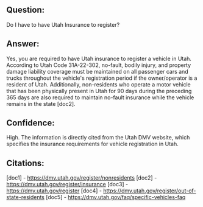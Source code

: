 ## Question:
Do I have to have Utah Insurance to register?

## Answer:
Yes, you are required to have Utah insurance to register a vehicle in Utah. According to Utah Code 31A-22-302, no-fault, bodily injury, and property damage liability coverage must be maintained on all passenger cars and trucks throughout the vehicle's registration period if the owner/operator is a resident of Utah. Additionally, non-residents who operate a motor vehicle that has been physically present in Utah for 90 days during the preceding 365 days are also required to maintain no-fault insurance while the vehicle remains in the state [doc2].

## Confidence:
High. The information is directly cited from the Utah DMV website, which specifies the insurance requirements for vehicle registration in Utah.

## Citations:
[doc1] - https://dmv.utah.gov/register/nonresidents
[doc2] - https://dmv.utah.gov/register/insurance
[doc3] - https://dmv.utah.gov/register
[doc4] - https://dmv.utah.gov/register/out-of-state-residents
[doc5] - https://dmv.utah.gov/faq/specific-vehicles-faq

